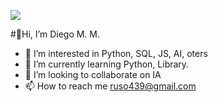![](https://github.com/ruso439/ruso439/assets/92635274/48ee192c-2a8d-40c7-8128-6090e30aa99b)


#👋Hi, I’m Diego M. M.
- 👀 I’m interested in Python, SQL, JS, AI, oters
- 🌱 I’m currently learning Python, Library. 
- 💞️ I’m looking to collaborate on IA
- 📫 How to reach me ruso439@gmail.com

  

<!---
ruso439/ruso439 is a ✨ special ✨ repository because its `README.md` (this file) appears on your GitHub profile.
You can click the Preview link to take a look at your changes.
--->
